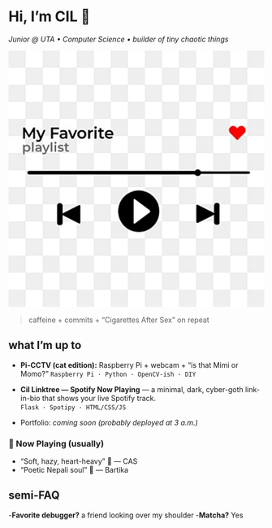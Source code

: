 # Hi, I’m CIL 👋  
*Junior @ UTA • Computer Science • builder of tiny chaotic things*

<p align="center">
  <a href="https://cil-spotify-status.onrender.com" target="_blank">
    <img src="assets/nowPlaying.png" alt="Now Playing — click to open" width="900">
  </a>
</p>


> caffeine + commits + “Cigarettes After Sex” on repeat

## what I’m up to
- **Pi-CCTV (cat edition):** Raspberry Pi + webcam + “is that Mimi or Momo?”  `Raspberry Pi · Python · OpenCV-ish · DIY`
- **Cil Linktree — Spotify Now Playing** — a minimal, dark, cyber-goth link-in-bio that shows your live Spotify track.  
  `Flask · Spotipy · HTML/CSS/JS`

- Portfolio: _coming soon (probably deployed at 3 a.m.)_

### 🎵 Now Playing (usually)
- “Soft, hazy, heart-heavy” 🤍 — CAS  
- “Poetic Nepali soul” 🌿 — Bartika

## semi-FAQ
-**Favorite debugger?** a friend looking over my shoulder
-**Matcha?** Yes 
